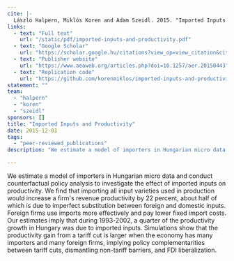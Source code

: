 ```yaml
---
cite: |-
  László Halpern, Miklós Koren and Adam Szeidl. 2015. "Imported Inputs and Productivity" American Economic Review. 105(12), pp. 3660-3703.
links:
  - text: "Full text"
    url: "/static/pdf/imported-inputs-and-productivity.pdf"
  - text: "Google Scholar"
    url: "https://scholar.google.hu/citations?view_op=view_citation&citation_for_view=fFTegXUAAAAJ:4e5Qn2KL_jwC"
  - text: "Publisher website"
    url: "https://www.aeaweb.org/articles.php?doi=10.1257/aer.20150443"
  - text: "Replication code"
    url: "https://github.com/korenmiklos/imported-inputs-and-productivity-replication"
statement: ""
team:
  - "halpern"
  - "koren"
  - "szeidl"
sponsors: []
title: "Imported Inputs and Productivity"
date: 2015-12-01
tags:
  - "peer-reviewed_publications"
description: "We estimate a model of importers in Hungarian micro data and conduct counterfactual policy analysis to investigate the effect of imported inputs on productivity. We find that importing all input varieties used in production would increase a firm's revenue productivity by 22 percent, about half of which is due to imperfect substitution between foreign and domestic inputs. Foreign firms use imports more effectively and pay lower fixed import costs. Our estimates imply that during 1993-2002, a quarter of the productivity growth in Hungary was due to imported inputs. Simulations show that the productivity gain from a tariff cut is larger when the economy has many importers and many foreign firms, implying policy complementarities between tariff cuts, dismantling non-tariff barriers, and FDI liberalization.\n"

---
```


We estimate a model of importers in Hungarian micro data and conduct counterfactual policy analysis to investigate the effect of imported inputs on productivity. We find that importing all input varieties used in production would increase a firm's revenue productivity by 22 percent, about half of which is due to imperfect substitution between foreign and domestic inputs. Foreign firms use imports more effectively and pay lower fixed import costs. Our estimates imply that during 1993-2002, a quarter of the productivity growth in Hungary was due to imported inputs. Simulations show that the productivity gain from a tariff cut is larger when the economy has many importers and many foreign firms, implying policy complementarities between tariff cuts, dismantling non-tariff barriers, and FDI liberalization.

